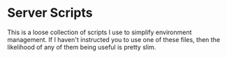 # Server Scripts

This is a loose collection of scripts I use to simplify environment management.
If I haven't instructed you to use one of these files, then the likelihood of
any of them being useful is pretty slim.